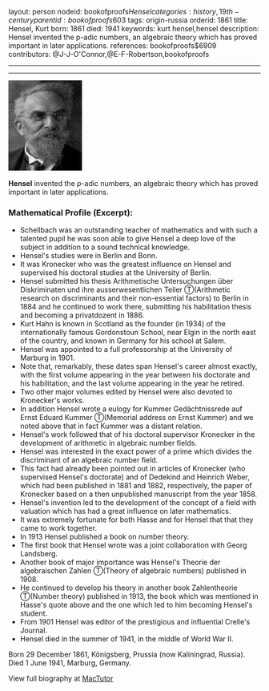 layout: person
nodeid: bookofproofs$Hensel
categories: history,19th-century
parentid: bookofproofs$603
tags: origin-russia
orderid: 1861
title: Hensel, Kurt
born: 1861
died: 1941
keywords: kurt hensel,hensel
description: Hensel invented the p-adic numbers, an algebraic theory which has proved important in later applications.
references: bookofproofs$6909
contributors: @J-J-O'Connor,@E-F-Robertson,bookofproofs

---



---

![Hensel.jpg](https://github.com/bookofproofs/bookofproofs.github.io/blob/main/_sources/_assets/images/portraits/Hensel.jpg?raw=true)

**Hensel** invented the _p_-adic numbers, an algebraic theory which has proved important in later applications.

### Mathematical Profile (Excerpt):
* Schellbach was an outstanding teacher of mathematics and with such a talented pupil he was soon able to give Hensel a deep love of the subject in addition to a sound technical knowledge.
* Hensel's studies were in Berlin and Bonn.
* It was Kronecker who was the greatest influence on Hensel and supervised his doctoral studies at the University of Berlin.
* Hensel submitted his thesis Arithmetische Untersuchungen über Diskriminaten und ihre ausserwesentlichen Teiler Ⓣ(Arithmetic research on discriminants and their non-essential factors)  to Berlin in 1884 and he continued to work there, submitting his habilitation thesis and becoming a privatdozent in 1886.
* Kurt Hahn is known in Scotland as the founder (in 1934) of the internationally famous Gordonstoun School, near Elgin in the north east of the country, and known in Germany for his school at Salem.
* Hensel was appointed to a full professorship at the University of Marburg in 1901.
* Note that, remarkably, these dates span Hensel's career almost exactly, with the first volume appearing in the year between his doctorate and his habilitation, and the last volume appearing in the year he retired.
* Two other major volumes edited by Hensel were also devoted to Kronecker's works.
* In addition Hensel wrote a eulogy for Kummer Gedächtnissrede auf Ernst Eduard Kummer Ⓣ(Memorial address on Ernst Kummer)  and we noted above that in fact Kummer was a distant relation.
* Hensel's work followed that of his doctoral supervisor Kronecker in the development of arithmetic in algebraic number fields.
* Hensel was interested in the exact power of a prime which divides the discriminant of an algebraic number field.
* This fact had already been pointed out in articles of Kronecker (who supervised Hensel's doctorate) and of Dedekind and Heinrich Weber, which had been published in 1881 and 1882, respectively, the paper of Kronecker based on a then unpublished manuscript from the year 1858.
* Hensel's invention led to the development of the concept of a field with valuation which has had a great influence on later mathematics.
* It was extremely fortunate for both Hasse and for Hensel that that they came to work together.
* In 1913 Hensel published a book on number theory.
* The first book that Hensel wrote was a joint collaboration with Georg Landsberg.
* Another book of major importance was Hensel's Theorie der algebraischen Zahlen Ⓣ(Theory of algebraic numbers)  published in 1908.
* He continued to develop his theory in another book Zahlentheorie Ⓣ(Number theory)  published in 1913, the book which was mentioned in Hasse's quote above and the one which led to him becoming Hensel's student.
* From 1901 Hensel was editor of the prestigious and influential Crelle's Journal.
* Hensel died in the summer of 1941, in the middle of World War II.

Born 29 December 1861, Königsberg, Prussia (now Kaliningrad, Russia). Died 1 June 1941, Marburg, Germany.

View full biography at [MacTutor](https://mathshistory.st-andrews.ac.uk/Biographies/Hensel/)
